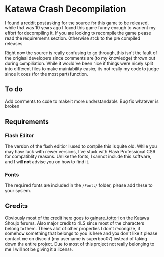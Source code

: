 # Katawa Crash Decompilation
I found a reddit post asking for the source for this game to be released, while that was 10 years ago I found this game funny enough to warrent my effort for decompiling it. If you are looking to recompile the game please read the requirements section. Otherwise stick to the pre compiled releases.

Right now the source is really confusing to go through, this isn't the fault of the original developers since comments are (to my knowledge) thrown out during compiliation. While it would've been nice if things were nicely split into different files to make maintability easier, its not really my code to judge since it does (for the most part) function. 

## To do
Add comments to code to make it more understandable.
Bug fix whatever is broken

## Requirements

### Flash Editor
The version of the flash editior I used to compile this is quite old. While you may have luck with newer versions, I've stuck with Flash Professional CS6 for compatiblity reasons. Unlike the fonts, I cannot include this software, and I will **not** advise you on how to find it. 

### Fonts
The required fonts are included in the `/Fonts/` folder, please add these to your system. 

## Credits
Obviously most of the credit here goes to [gainare_tottori](https://ks.fhs.sh/viewtopic.php?f=3&t=3071) on the Katawa Shoujo forums. Also major credit to 4LS since most of the characters belong to them. Theres alot of other properties I don't recongize, if somehow something that belongs to you is here and you don't like it please contact me on discord (my username is superboo07) instead of taking down the entire project. Due to most of this project not really belonging to me I will not be giving it a license.